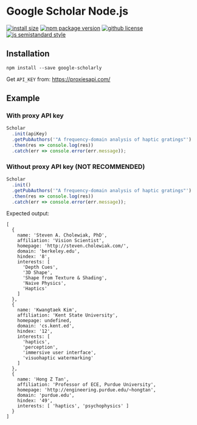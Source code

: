 # Google Scholar Node.js

[![install size](https://badgen.net/packagephobia/install/google-scholarly)](https://packagephobia.now.sh/result?p=google-scholarly)
[![npm package version](https://badgen.net/npm/v/google-scholarly)](https://npm.im/google-scholarly)
[![github license](https://badgen.net/github/license/ikovac/google-scholarly)](https://github.com/ikovac/google-scholarly/blob/master/LICENSE)
[![js semistandard style](https://badgen.net/badge/code%20style/semistandard/pink)](https://github.com/Flet/semistandard)

## Installation
```
npm install --save google-scholarly
```
Get `API_KEY` from: https://proxiesapi.com/

## Example
### With proxy API key
```js
Scholar
  .init(apiKey)
  .getPubAuthors('"A frequency-domain analysis of haptic gratings"')
  .then(res => console.log(res))
  .catch(err => console.error(err.message));
```
### Without proxy API key (NOT RECOMMENDED)
```js
Scholar
  .init()
  .getPubAuthors('"A frequency-domain analysis of haptic gratings"')
  .then(res => console.log(res))
  .catch(err => console.error(err.message));
```

Expected output:
```
[
  {
    name: 'Steven A. Cholewiak, PhD',
    affiliation: 'Vision Scientist',
    homepage: 'http://steven.cholewiak.com/',
    domain: 'berkeley.edu',
    hindex: '8',
    interests: [
      'Depth Cues',
      '3D Shape',
      'Shape from Texture & Shading',
      'Naive Physics',
      'Haptics'
    ]
  },
  {
    name: 'Kwangtaek Kim',
    affiliation: 'Kent State University',
    homepage: undefined,
    domain: 'cs.kent.ed',
    hindex: '12',
    interests: [
      'haptics',
      'perception',
      'immersive user interface',
      'visuohaptic watermarking'
    ]
  },
  {
    name: 'Hong Z Tan',
    affiliation: 'Professor of ECE, Purdue University',
    homepage: 'http://engineering.purdue.edu/~hongtan',
    domain: 'purdue.edu',
    hindex: '49',
    interests: [ 'haptics', 'psychophysics' ]
  }
]
```
